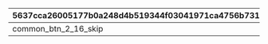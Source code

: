|5637cca26005177b0a248d4b519344f03041971ca4756b731729f13130df1610|16c3f4373ef8ebce9591f51f2dcbb43b6a43d534f4ed8de2a4a619bded4d7f16|3d91bac50081094cdf8899edded56cb1497c4cf0cd8cfb90c524ebfffd2423ff|c6db59740ead603bd545b969219f861ab13efbb4b395592bdd96fe5c981a601a|9423642c8f324e01b7e370cc5bc1305442f65b03da624f494507248bb67898cd|32350fd7cc06b29ca889e7433668c213e13445026dd347473da34441a71d1d1c|15b2fbe6e981d94bfbbc072dfb1b743502b8b35bbd065b0b570ad867d63e66fe|decf476360cc8363e7224313c478f424ddd10330dd8a8eb21c561ba802356597|
| --- | --- | --- | --- | --- | --- | --- | --- |
|common_btn_2_16_skip|2023/02/15 15:00:00|50|1|common_label_release_2_16_skip|2001000|2116099|balloon_story_2nd_16_skip|
